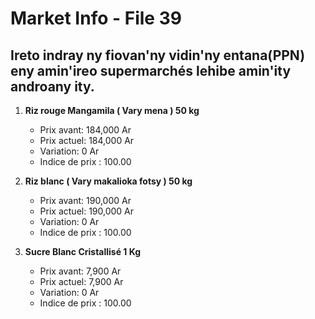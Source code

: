# Market Info - File 39

## Ireto indray ny fiovan'ny vidin'ny entana(PPN) eny amin'ireo supermarchés lehibe amin'ity androany ity.

1. **Riz  rouge Mangamila ( Vary mena ) 50 kg**
   - Prix avant: 184,000 Ar
   - Prix actuel: 184,000 Ar
   - Variation: 0 Ar
   - Indice de prix : 100.00

2. **Riz blanc ( Vary makalioka fotsy ) 50 kg**
   - Prix avant: 190,000 Ar
   - Prix actuel: 190,000 Ar
   - Variation: 0 Ar
   - Indice de prix : 100.00

3. **Sucre Blanc Cristallisé 1 Kg**
   - Prix avant: 7,900 Ar
   - Prix actuel: 7,900 Ar
   - Variation: 0 Ar
   - Indice de prix : 100.00

